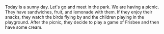 Today is a sunny day. Let's go and meet in the park. We are having a picnic. They have sandwiches, fruit, and lemonade with them. If they enjoy their snacks, they watch the birds flying by and the children playing in the playground. After the picnic, they decide to play a game of Frisbee and then have some cream.
